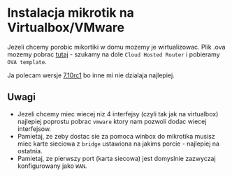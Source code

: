 # Instalacja mikrotik na Virtualbox/VMware

Jezeli chcemy porobic mikortiki w domu mozemy je wirtualizowac. Plik .ova mozemy pobrac [tutaj](https://mikrotik.com/download) - szukamy na dole `Cloud Hosted Router` i pobieramy `OVA template`.

Ja polecam wersje [7.10rc1](https://download.mikrotik.com/routeros/7.10rc1/chr-7.10rc1.ova) bo inne mi nie dzialaja najlepiej.

## Uwagi
 - Jezeli chcemy miec wiecej niz 4 interfejsy (czyli tak jak na virtualbox) najlepiej poprostu pobrac `vmware` ktory nam pozwoli dodac wiecej interfejsow. 
 - Pamietaj, ze zeby dostac sie za pomoca winbox do mikrotika musisz miec karte sieciowa z `bridge` ustawiona na jakims porcie - najlepiej na ostatnia.
 - Pamietaj, ze pierwszy port (karta siecowa) jest domyslnie zazwyczaj konfigurowany jako `WAN`.